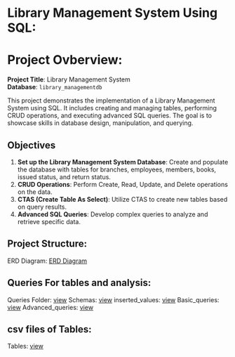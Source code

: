 # Library Management System Using SQL:

# Project Ovberview:

**Project Title**: Library Management System  
**Database**: `library_managementdb`

This project demonstrates the implementation of a Library Management System using SQL. It includes creating and managing tables, performing CRUD operations, and executing advanced SQL queries. The goal is to showcase skills in database design, manipulation, and querying.

## Objectives

1. **Set up the Library Management System Database**: Create and populate the database with tables for branches, employees, members, books, issued status, and return status.
2. **CRUD Operations**: Perform Create, Read, Update, and Delete operations on the data.
3. **CTAS (Create Table As Select)**: Utilize CTAS to create new tables based on query results.
4. **Advanced SQL Queries**: Develop complex queries to analyze and retrieve specific data.

## Project Structure:

ERD Diagram: <a href="https://github.com/priya-lathiya/Library_Management_System/blob/main/Screenshot%202025-08-15%20112621.png">ERD Diagram</a>

## Queries For tables and analysis: 

Queries Folder: <a href="https://github.com/priya-lathiya/Library_Management_System/tree/main/sql%20queries">view</a>
Schemas: <a href="">view</a>
inserted_values: <a href="">view</a>
Basic_queries: <a href="">view</a>
Advanced_queries: <a href="">view</a>

## csv files of Tables:

Tables: <a href="">view</a>
